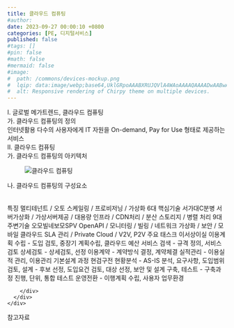 ```yaml
---
title: 클라우드 컴퓨팅
#author: 
date: 2023-09-27 00:00:10 +0800
categories: [PE, 디지털서비스]
published: false
#tags: []
#pin: false
#math: false
#mermaid: false
#image:
#  path: /commons/devices-mockup.png
#  lqip: data:image/webp;base64,UklGRpoAAABXRUJQVlA4WAoAAAAQAAAADwAABwAAQUxQSDIAAAARL0AmbZurmr57yyIiqE8oiG0bejIYEQTgqiDA9vqnsUSI6H+oAERp2HZ65qP/VIAWAFZQOCBCAAAA8AEAnQEqEAAIAAVAfCWkAALp8sF8rgRgAP7o9FDvMCkMde9PK7euH5M1m6VWoDXf2FkP3BqV0ZYbO6NA/VFIAAAA
#  alt: Responsive rendering of Chirpy theme on multiple devices.
---
```


<div class="post-wrap">
  <div class="para">
    <div class="para-title">
      I. 글로벌 메가트렌드, 클라우드 컴퓨팅
    </div>
    <div class="para-cntnt">
      <div class="para">
        <div class="para-title">
          가. 클라우드 컴퓨팅의 정의
        </div>
        <div class="para-cntnt">
            인터넷활용 다수의 사용자에게 IT 자원을 On-demand, Pay for Use 형태로 제공하는 서비스
        </div>
      </div>
    </div>
  </div>
  
  <div class="para">
    <div class="para-title">
      II. 클라우드 컴퓨팅
    </div>
    <div class="para-cntnt">
      <div class="para">
        <div class="para-title">
          가. 클라우드 컴퓨팅의 아키텍처
        </div>
        <div class="para-cntnt">
          <figure class="post-figure">
            <img src="/assets/img/posts/클라우드-컴퓨팅.png" alt="클라우드 컴퓨팅">
<!--            <figcaption>Source: Unveiling the Metaverse: Exploring Emerging Trends, Multifaceted Perspectives, and Future Challenges</figcaption>-->
          </figure>
        </div>
      </div>
      <div class="para">
        <div class="para-title">
          나. 클라우드 컴퓨팅의 구성요소
        </div>
        <div class="para-cntnt">
          <table class="post-table">
          </table>
          특징
  멀티테넌트 / 오토 스케일링 / 프로비저닝 / 가상화
6대 핵심기술 서가대C분병
  서버가상화 / 가상서버제공 / 대용량 인프라 / CDN처리 / 분산 스토리지 / 병렬 처리
9대 주변기술 오모빌네보모SPV
  OpenAPI / 모니터링 / 빌링 / 네트워크 가상화 / 보안 / 모바일 클라우드
  SLA 관리 / Private Cloud / V2V, P2V  
주요 태스크 이서상이실
  이용계획 수립 - 도입 검토, 중장기 계획수립, 클라우드 예산
  서비스 검색 - 규격 정의, 서비스 검토
  상세검토 - 상세검토, 선정
  이용계약 - 계약방식 결정, 계약체결
  실적관리 - 이용실적 관리, 이용관리
기본설계 과정 현검구전
  현황분석 - AS-IS 분석, 요구사항, 도입범위   
  검토, 설계 - 후보 선정, 도입요건 검토, 대상 선정, 보안 및 설계
  구축, 테스트 - 구축과정 진행, 단위, 통합 테스트
  운영전환 - 이행계획 수립, 사용자 업무환경

        </div>
      </div>
    </div>
  </div>

  <div class="refr-wrap">
    <div class="refr-title">
        참고자료
    </div>
    <ol class="refr-list">
    <!--    <li>(나현식, 최대선) <a target="_blank" href="https://scienceon.kisti.re.kr/commons/util/originalView.do?cn=JAKO202225948430499&oCn=JAKO202225948430499&dbt=JAKO&journal=NJOU00291864">메타버스 보안 위협 요소 및 대응 방안 검토</a></li>-->
    <!--    <li>(M. Uddin, S. Manickam, H. Ullah, M. Obaidat and A. Dandoush) <a target="_blank" href="https://ieeexplore.ieee.org/abstract/document/10138386">Unveiling the Metaverse: Exploring Emerging Trends, Multifaceted Perspectives, and Future Challenges</a></li>-->
    </ol>
  </div>
</div>
